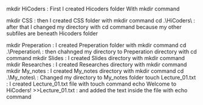 mkdir HiCoders : First I created Hicoders folder With mkdir command

mkdir CSS :  then I created CSS folder with mkdir command
cd .\HiCoders\ : after that I changed my directory with cd command because my other subfiles are beneath Hicoders folder

mkdir Preperation : I created Preperation folder with mkdir command
cd .\Preperation\ : then chahnged my directory to Preperation directory with cd command
mkdir Slides      : I created Slides directory with mkdir command
mkdir Researches  : I created Researches directory with mkdir command
mkdir My_notes    : I created My_notes directory with mkdir command
cd .\My_notes\    : Changed my directory to My_notes folder
touch Lecture_01.txt : I created Lecture_01.txt file with touch command 
echo Welcome to HiCoders! >>Lecture_01.txt : and added the text inside the file with echo command 
